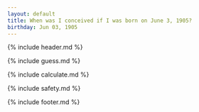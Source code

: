 ```yaml
---
layout: default
title: When was I conceived if I was born on June 3, 1905?
birthday: Jun 03, 1905
---
```


{% include header.md %}

{% include guess.md %}

{% include calculate.md %}

{% include safety.md %}

{% include footer.md %}



